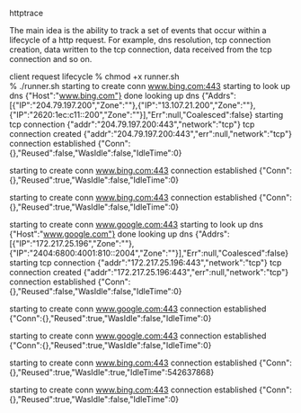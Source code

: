 httptrace

The main idea is the ability to track a set of events that occur within a lifecycle of a http request. For example, dns resolution, tcp connection creation, data written to the tcp connection, data received from the tcp connection and so on.

client request lifecycle
% chmod +x runner.sh                              
% ./runner.sh
starting to create conn  www.bing.com:443
starting to look up dns {"Host":"www.bing.com"}
done looking up dns {"Addrs":[{"IP":"204.79.197.200","Zone":""},{"IP":"13.107.21.200","Zone":""},{"IP":"2620:1ec:c11::200","Zone":""}],"Err":null,"Coalesced":false}
starting tcp connection {"addr":"204.79.197.200:443","network":"tcp"}
tcp connection created {"addr":"204.79.197.200:443","err":null,"network":"tcp"}
connection established {"Conn":{},"Reused":false,"WasIdle":false,"IdleTime":0}

starting to create conn  www.bing.com:443
connection established {"Conn":{},"Reused":true,"WasIdle":false,"IdleTime":0}

starting to create conn  www.bing.com:443
connection established {"Conn":{},"Reused":true,"WasIdle":false,"IdleTime":0}

starting to create conn  www.google.com:443
starting to look up dns {"Host":"www.google.com"}
done looking up dns {"Addrs":[{"IP":"172.217.25.196","Zone":""},{"IP":"2404:6800:4001:810::2004","Zone":""}],"Err":null,"Coalesced":false}
starting tcp connection {"addr":"172.217.25.196:443","network":"tcp"}
tcp connection created {"addr":"172.217.25.196:443","err":null,"network":"tcp"}
connection established {"Conn":{},"Reused":false,"WasIdle":false,"IdleTime":0}

starting to create conn  www.google.com:443
connection established {"Conn":{},"Reused":true,"WasIdle":false,"IdleTime":0}

starting to create conn  www.google.com:443
connection established {"Conn":{},"Reused":true,"WasIdle":false,"IdleTime":0}

starting to create conn  www.bing.com:443
connection established {"Conn":{},"Reused":true,"WasIdle":true,"IdleTime":542637868}

starting to create conn  www.bing.com:443
connection established {"Conn":{},"Reused":true,"WasIdle":false,"IdleTime":0}

